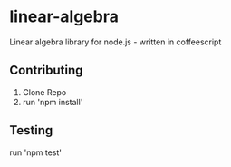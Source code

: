 # linear-algebra
Linear algebra library for node.js - written in coffeescript

## Contributing
1. Clone Repo
2. run 'npm install'

## Testing
run 'npm test'
